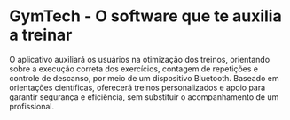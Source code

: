 # GymTech - O software que te auxilia a treinar 

O aplicativo auxiliará os usuários na otimização dos treinos, orientando sobre a execução correta dos exercícios, contagem de repetições e controle de descanso, por meio de um dispositivo Bluetooth. Baseado em orientações científicas, oferecerá treinos personalizados e apoio para garantir segurança e eficiência, sem substituir o acompanhamento de um profissional.
